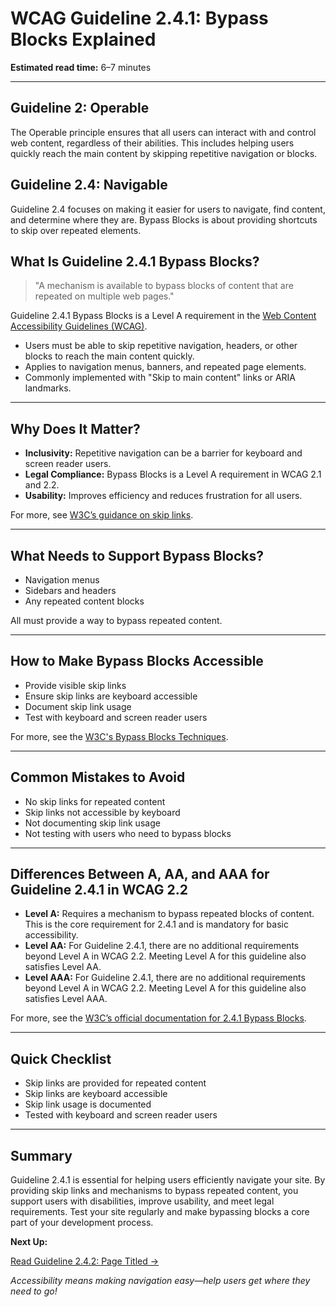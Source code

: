 <!--
title: 2.4.1 - Bypass Blocks
series: Making the Web Accessible for All
description: A practical guide to WCAG Guideline 2.4.1 (Bypass Blocks)—what it means, why it matters, and how to help users skip repetitive content.
keywords: wcag 2.4.1, bypass blocks, skip links, accessibility, web standards, digital inclusion
image: WCAG-Series-2-4-1.png
imageAlt: Blue text on yellow background saying, "Web Content Accessibiilty Guiedlines (WCAG) 2.4.1 Explained, Bypass Blocks"
status: published
date: 2025-07-03
excerpt: This guideline ensures users can skip repetitive content to access main content quickly.
-->

# **WCAG Guideline 2.4.1: Bypass Blocks Explained**

**Estimated read time:** 6–7 minutes

---

## **Guideline 2: Operable**

The Operable principle ensures that all users can interact with and control web content, regardless of their abilities. This includes helping users quickly reach the main content by skipping repetitive navigation or blocks.

## **Guideline 2.4: Navigable**

Guideline 2.4 focuses on making it easier for users to navigate, find content, and determine where they are. Bypass Blocks is about providing shortcuts to skip over repeated elements.

## **What Is Guideline 2.4.1 Bypass Blocks?**

<!-- [Illustration: User activating a skip link to bypass navigation] -->

> "A mechanism is available to bypass blocks of content that are repeated on multiple web pages."

Guideline 2.4.1 Bypass Blocks is a Level A requirement in the [Web Content Accessibility Guidelines (WCAG)](https://www.w3.org/WAI/WCAG22/quickref/#bypass-blocks).

- Users must be able to skip repetitive navigation, headers, or other blocks to reach the main content quickly.
- Applies to navigation menus, banners, and repeated page elements.
- Commonly implemented with "Skip to main content" links or ARIA landmarks.

---

## **Why Does It Matter?**

<!-- [Infographic: User skipping navigation, focus indicator, and main content] -->

- **Inclusivity:** Repetitive navigation can be a barrier for keyboard and screen reader users.
- **Legal Compliance:** Bypass Blocks is a Level A requirement in WCAG 2.1 and 2.2.
- **Usability:** Improves efficiency and reduces frustration for all users.

For more, see [W3C’s guidance on skip links](https://www.w3.org/WAI/WCAG22/Understanding/bypass-blocks.html).

---

## **What Needs to Support Bypass Blocks?**

<!-- [Grid: Navigation menus, sidebars, headers, all with skip icons] -->

- Navigation menus
- Sidebars and headers
- Any repeated content blocks

All must provide a way to bypass repeated content.

---

## **How to Make Bypass Blocks Accessible**

<!-- [Side-by-side code snippets: Skip link, no skip link]
[Example: Settings panel for skip links] -->

- Provide visible skip links
- Ensure skip links are keyboard accessible
- Document skip link usage
- Test with keyboard and screen reader users

For more, see the [W3C's Bypass Blocks Techniques](https://www.w3.org/WAI/WCAG22/Techniques/general/G1).

---

## **Common Mistakes to Avoid**

<!-- [Do/Don't graphic: Left side with skip link, right side with no skip link] -->

- No skip links for repeated content
- Skip links not accessible by keyboard
- Not documenting skip link usage
- Not testing with users who need to bypass blocks

---

## **Differences Between A, AA, and AAA for Guideline 2.4.1 in WCAG 2.2**

<!-- [Infographic: Three columns labeled A, AA, AAA with example requirements for each] -->

- **Level A:** Requires a mechanism to bypass repeated blocks of content. This is the core requirement for 2.4.1 and is mandatory for basic accessibility.
- **Level AA:** For Guideline 2.4.1, there are no additional requirements beyond Level A in WCAG 2.2. Meeting Level A for this guideline also satisfies Level AA.
- **Level AAA:** For Guideline 2.4.1, there are no additional requirements beyond Level A in WCAG 2.2. Meeting Level A for this guideline also satisfies Level AAA.

For more, see the [W3C’s official documentation for 2.4.1 Bypass Blocks](https://www.w3.org/WAI/WCAG22/Understanding/bypass-blocks.html).

---

## **Quick Checklist**

<!-- [Checklist graphic: Icons for each item (skip, navigation, main content, etc.)] -->

- Skip links are provided for repeated content
- Skip links are keyboard accessible
- Skip link usage is documented
- Tested with keyboard and screen reader users

---

## **Summary**

<!-- [Illustration: User using a skip link in a web app] -->

Guideline 2.4.1 is essential for helping users efficiently navigate your site. By providing skip links and mechanisms to bypass repeated content, you support users with disabilities, improve usability, and meet legal requirements. Test your site regularly and make bypassing blocks a core part of your development process.

**Next Up:**

[Read Guideline 2.4.2: Page Titled →](WCAG-Guideline-2-4-2-Page-Titled-Explained)

*Accessibility means making navigation easy—help users get where they need to go!*
